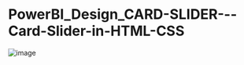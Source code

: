 # PowerBI_Design_CARD-SLIDER---Card-Slider-in-HTML-CSS
![image](https://github.com/user-attachments/assets/aa2511b1-2ad0-450f-abac-3901780156d9)

